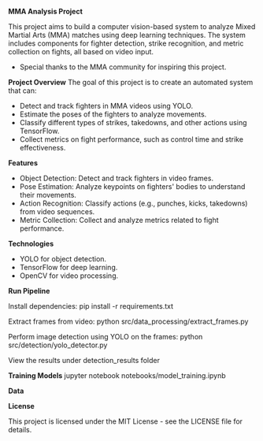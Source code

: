 **MMA Analysis Project**

This project aims to build a computer vision-based system to analyze Mixed Martial Arts (MMA) matches using deep learning techniques. The system includes components for fighter detection, strike recognition, and metric collection on fights, all based on video input.

- Special thanks to the MMA community for inspiring this project.

**Project Overview**
The goal of this project is to create an automated system that can:

- Detect and track fighters in MMA videos using YOLO.
- Estimate the poses of the fighters to analyze movements.
- Classify different types of strikes, takedowns, and other actions using TensorFlow.
- Collect metrics on fight performance, such as control time and strike effectiveness.

**Features**
- Object Detection: Detect and track fighters in video frames.
- Pose Estimation: Analyze keypoints on fighters' bodies to understand their movements.
- Action Recognition: Classify actions (e.g., punches, kicks, takedowns) from video sequences.
- Metric Collection: Collect and analyze metrics related to fight performance.

**Technologies**
- YOLO for object detection.
- TensorFlow for deep learning.
- OpenCV for video processing.

**Run Pipeline**

Install dependencies:
pip install -r requirements.txt

Extract frames from video:
python src/data_processing/extract_frames.py

Perform image detection using YOLO on the frames:
python src/detection/yolo_detector.py

View the results under detection_results folder

**Training Models**
jupyter notebook notebooks/model_training.ipynb

**Data**

**License**

This project is licensed under the MIT License - see the LICENSE file for details.
